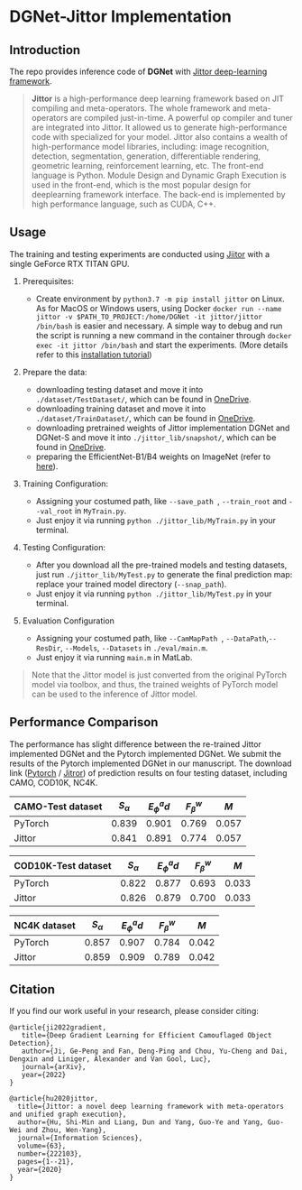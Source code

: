 # DGNet-Jittor Implementation

## Introduction

The repo provides inference code of **DGNet** with [Jittor deep-learning framework](https://github.com/Jittor/jittor).

> **Jittor** is a high-performance deep learning framework based on JIT compiling and meta-operators. The whole framework and meta-operators are compiled just-in-time. A powerful op compiler and tuner are integrated into Jittor. It allowed us to generate high-performance code with specialized for your model. Jittor also contains a wealth of high-performance model libraries, including: image recognition, detection, segmentation, generation, differentiable rendering, geometric learning, reinforcement learning, etc. The front-end language is Python. Module Design and Dynamic Graph Execution is used in the front-end, which is the most popular design for deeplearning framework interface. The back-end is implemented by high performance language, such as CUDA, C++.

## Usage

The training and testing experiments are conducted using [Jiitor](https://github.com/Jittor/jittor) with a single
GeForce RTX TITAN GPU.

1. Prerequisites:

   + Create environment by `python3.7 -m pip install jittor` on Linux. 
   As for MacOS or Windows users, using Docker `docker run --name jittor -v $PATH_TO_PROJECT:/home/DGNet -it jittor/jittor /bin/bash` is easier and necessary. 
   A simple way to debug and run the script is running a new command in the container through `docker exec -it jittor /bin/bash` and start the experiments. (More details refer to this [installation tutorial](https://github.com/Jittor/jittor#install))

2. Prepare the data:

    + downloading testing dataset and move it into `./dataset/TestDataset/`, which can be found in [OneDrive](https://anu365-my.sharepoint.com/:u:/g/personal/u7248002_anu_edu_au/EXcBqW3Ses5HlYFeTAPlmiwBtPwXisbr53uIDGoM4h0UOg?e=d5tK9C).
    + downloading training dataset and move it into `./dataset/TrainDataset/`, which can be found in [OneDrive](https://anu365-my.sharepoint.com/:u:/g/personal/u7248002_anu_edu_au/EUgtKNJSBYpElpgQzrIZLDEBmu9Stp5UL3P5HHkrHGXIyQ?e=5OgCok).
    + downloading pretrained weights of Jittor implementation DGNet and DGNet-S and move it into `./jittor_lib/snapshot/`, which can be found in [OneDrive](https://anu365-my.sharepoint.com/:u:/g/personal/u7248002_anu_edu_au/EezZ9PWXpGZOkEIieYBA5esBsITit1pKkUjdntvUGut_Dw?e=Y20PrV).
    + preparing the EfficientNet-B1/B4 weights on ImageNet (refer to [here](https://github.com/GewelsJI/DGNet/blob/00e4d2b54667eb71f734f60d46fffe47fbf2725e/lib/utils.py#L556)).

3. Training Configuration:

    + Assigning your costumed path, like `--save_path `, `--train_root` and `--val_root` in `MyTrain.py`.
    + Just enjoy it via running `python ./jittor_lib/MyTrain.py` in your terminal.

4. Testing Configuration:

    + After you download all the pre-trained models and testing datasets, just run `./jittor_lib/MyTest.py` to generate the final
      prediction map: replace your trained model directory (`--snap_path`).
    + Just enjoy it via running `python ./jittor_lib/MyTest.py` in your terminal.

5. Evaluation Configuration

    + Assigning your costumed path, like `--CamMapPath `, `--DataPath`,`--ResDir`, `--Models`, `--Datasets` in `./eval/main.m`.
    + Just enjoy it via running `main.m` in MatLab.

> Note that the Jittor model is just converted from the original PyTorch model via toolbox, and thus, the trained weights of PyTorch model can be used to the inference of Jittor model.


## Performance Comparison

The performance has slight difference between the re-trained Jittor implemented DGNet and the Pytorch implemented DGNet.
We submit the results of the Pytorch implemented DGNet in our manuscript.
The download link ([Pytorch](https://anu365-my.sharepoint.com/:u:/g/personal/u7248002_anu_edu_au/EcwgyI1KDnBDjoFMZCLNJkAB7GjBYGgvDPlBAruSAVCOxw?e=RrBvHd) / [Jitror](https://anu365-my.sharepoint.com/:u:/g/personal/u7248002_anu_edu_au/EbRmYVvdBIhEtRKWBUhzsNMBQ8F7Pnw7sUBAPDeN_Po_6A?e=crMmfP)) of prediction results on four testing dataset, including CAMO, COD10K, NC4K.


|  CAMO-Test dataset   	| $S_\alpha$  	 | $E_\phi^ad$  	 | $F_\beta^w$  	 | $M$     	 |
|----------------------	|---------------|----------------|----------------|----------|
|  PyTorch             	| 0.839       	 | 0.901     	    | 0.769        	 | 0.057 	  |
|  Jittor              	| 0.841       	 | 0.891     	    | 0.774        	 | 0.057 	  |

|  COD10K-Test dataset 	| $S_\alpha$  	 | $E_\phi^ad$  	 | $F_\beta^w$  	 | $M$     	 |
|----------------------	|---------------|-------------|----------------|---------|
|  PyTorch             	| 0.822       	 | 0.877     	 | 0.693        	 | 0.033 	 |
|  Jittor              	| 0.826       	 | 0.879     	 | 0.700        	 | 0.033 	 |

| NC4K dataset    	      | $S_\alpha$  	 | $E_\phi^ad$  	   | $F_\beta^w$  	 | $M$     	    |
|------------------------|---------------|---------------|----------------|------------|
| PyTorch              	 | 0.857       	 | 0.907     	   | 0.784        	 | 0.042 	    |
| Jittor               	 | 0.859      	  | 0.909       	 | 0.789        	 | 0.042    	 |

## Citation

If you find our work useful in your research, please consider citing:
    
    
    @article{ji2022gradient,
       title={Deep Gradient Learning for Efficient Camouflaged Object Detection},
       author={Ji, Ge-Peng and Fan, Deng-Ping and Chou, Yu-Cheng and Dai, Dengxin and Liniger, Alexander and Van Gool, Luc},
       journal={arXiv},
       year={2022}
    }
    
    @article{hu2020jittor,
      title={Jittor: a novel deep learning framework with meta-operators and unified graph execution},
      author={Hu, Shi-Min and Liang, Dun and Yang, Guo-Ye and Yang, Guo-Wei and Zhou, Wen-Yang},
      journal={Information Sciences},
      volume={63},
      number={222103},
      pages={1--21},
      year={2020}
    }